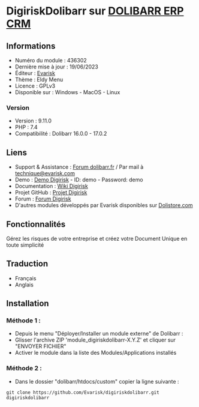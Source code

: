 # DigiriskDolibarr sur [DOLIBARR ERP CRM](https://dolibarr.org)

## Informations

- Numéro du module : 436302
- Dernière mise à jour : 19/06/2023
- Éditeur : [Evarisk](https://evarisk.com)
- Thème : Eldy Menu
- Licence : GPLv3
- Disponible sur : Windows - MacOS - Linux

### Version

- Version : 9.11.0
- PHP : 7.4
- Compatibilité : Dolibarr 16.0.0 - 17.0.2

## Liens

- Support & Assistance : [Forum dolibarr.fr](https://dolibarr.fr) / Par mail à technique@evarisk.com
- Demo : [Demo Digirisk](https://demodoli.digirisk.com) - ID: demo - Password: demo
- Documentation : [Wiki Digirisk](https://wiki.dolibarr.org/index.php/Module_DigiriskDolibarr)
- Projet GitHub : [Projet Digirisk](https://github.com/Evarisk/Digirisk/projects?type=classic)
- Forum : [Forum Digirisk](https://dolibarr.fr/forum/t/module-digirisk-document-unique/37119)
- D'autres modules développés par Evarisk disponibles sur [Dolistore.com](https://dolistore.com)

## Fonctionnalités

Gérez les risques de votre entreprise et créez votre Document Unique en toute simplicité

## Traduction

- Français
- Anglais

## Installation

### Méthode 1 :

- Depuis le menu "Déployer/Installer un module externe" de Dolibarr :
- Glisser l'archive ZIP 'module_digiriskdolibarr-X.Y.Z' et cliquer sur "ENVOYER FICHIER"
- Activer le module dans la liste des Modules/Applications installés

### Méthode 2 :

- Dans le dossier "dolibarr/htdocs/custom" copier la ligne suivante :
```
git clone https://github.com/Evarisk/digiriskdolibarr.git digiriskdolibarr
```

